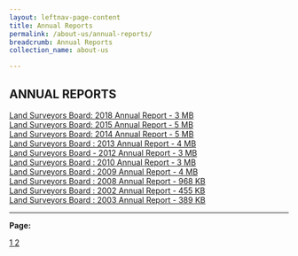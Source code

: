 ```yaml
---
layout: leftnav-page-content
title: Annual Reports
permalink: /about-us/annual-reports/
breadcrumb: Annual Reports
collection_name: about-us

---
```


ANNUAL REPORTS
---

[Land Surveyors Board: 2018 Annual Report - 3 MB](/files/LSBAnnualReport2018-Approved.pdf) <br>
[Land Surveyors Board: 2015 Annual Report - 5 MB](/files/LSBAnnualReport2015.pdf) <br>
[Land Surveyors Board: 2014 Annual Report - 5 MB](/files/LSBAnnualReport2014.pdf) <br>
[Land Surveyors Board : 2013 Annual Report - 4 MB](/files/LSBAnnualReport2013.pdf) <br>
[Land Surveyors Board - 2012 Annual Report - 3 MB](/files/LSBAnnualReport2012.pdf) <br>
[Land Surveyors Board : 2010 Annual Report - 3 MB](/files/LSBAnnualReport2010.pdf) <br>
[Land Surveyors Board : 2009 Annual Report - 4 MB](/files/LSBAnnualReport2009.pdf) <br>
[Land Surveyors Board : 2008 Annual Report - 968 KB](/files/LSBAnnualReport2008.pdf) <br>
[Land Surveyors Board : 2002 Annual Report - 455 KB](/files/LSBAnnualReport2002.pdf) <br>
[Land Surveyors Board : 2003 Annual Report - 389 KB](/files/LSBAnnualReport2003.pdf) <br>

---

**Page:**  

<div class="pagination">
    <a class="pagination disabled" href="#">1 </a>
    <a href="https://mlaw-ablac-staging.netlify.com/about-us/annual-reports-2/">2 </a>
 </div>
